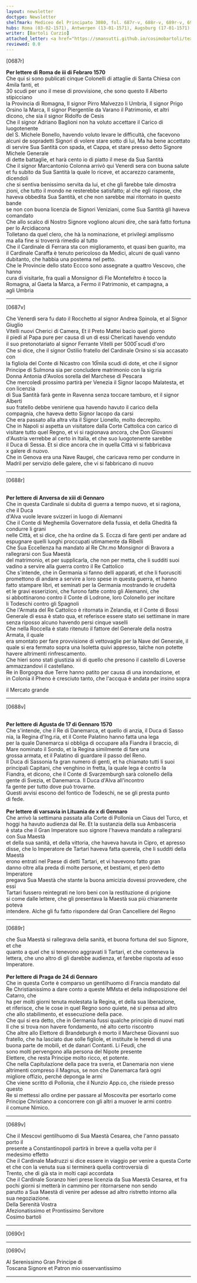 ```yaml
---
layout: newsletter
doctype: Newsletter
shelfmark: Mediceo del Principato 3080, fol. 687r-v, 688r-v, 689r-v, 690r-v
hubs: Roma (03-02-1571), Antwerpen (13-01-1571), Augsburg (17-01-1571), Warszawa (10-01-1571), Praha (24-01-1571)
writer: [Bartoli Curzio]
attached_letter: <a href="https://smansutti.github.io/cosimobartoli/texts/2980_004/">2980_004</a>
reviewed: 0.0
---
```


[0687r]  
  
  
<strong>Per lettere di Roma de iii di Febraro 1570</strong>  
Che qui si sono publicati cinque Colonelli di attaglie di Santa Chiesa con 4mila fanti, et  
30 scudi per uno il mese di provvisione, che sono questo Il Alberto stipicciano  
la Provincia di Romagna, Il signor Pirro Malvezzo li Umbria, Il signor Prigo  
Orsino la Marca, Il signor Piergentile da Varano il Patrimonio, et altri  
dicono, che sia il signor Ridolfo de Cesis  
Che il signor Adriano Baglioni non ha voluto accettare il Carico di luogotenente  
del S. Michele Bonello, havendo voluto levare le difficultà, che facevono  
alcuni de sopradetti Signori di volere stare sotto di lui, Ma ha bene accettato  
di servire Sua Santità con spada, et Cappa, et stare presso detto Signore Michele Generale  
di dette battaglie, et harà cento io di piatto il mese da Sua Santità  
Che il signor Marcantonio Colonna arrivò qui Venerdi sera con buona salute  
et fu subito da Sua Santità la quale lo riceve, et accarezzo caramente, dicendoli  
che si sentiva benissimo servita da lui, et che gli farebbe tale dimostra  
zioni, che tutto il mondo ne resterebbe satisfatto; al che egli rispose, che  
haveva obbedita Sua Santità, et che non sarebbe mai ritornato in questo bande  
se non con buona licenzia de Signori Veniziani, come Sua Santità gli haveva comandato  
Che allo scalco di Nostro Signore vogliono alcuni dire, che sarà fatto fortuna per lo Arcidiacona  
Tolletano da quel clero, che hà la nominazione, et privilegi amplissmo  
ma alla fine si troverrà rimedio al tutto  
Che il Cardinale di Ferrara sta con miglioramento, et quasi ben guarito, ma  
il Cardinale Caraffa è tenuto pericoloso da Medici, alcuni de quali vanno  
dubitanto, che habbia una postema nel petto.  
Che le Provincie dello stato Eccco sono assegnate a quattro Vescovo, che hanno  
cura di visitarle, fra quali a Monsignor di Fle Montefeltro è tocco la  
Romagna, al Gaeta la Marca, a Fermo il Patrimonio, et campagna, a  
agli Umbria  
  
---  

[0687v]  
  
  
Che Venerdì sera fu dato il Rocchetto al signor Andrea Spinola, et al Signor Giuglio  
Vitelli nuovi Cherici di Camera, Et il Preto Mattei bacio quel giorno  
il piedi al Papa pure per causa di un di essi Chericati havendo venduto  
il suo pretonotariato al signor Ferrante Vitelli per 5000̅ scudi d'oro  
Che si dice, che il signor Ostilio fratello del Cardinale Orsino si sia accasato con  
la figliola del Conte di Nicastro con 10̅mila scudi di dote, et che il signor  
Principe di Sulmona sia per concludere matrimonio con la sig:ria  
Donna Antonia d'Avolos sorella del Marchese di Pescara  
Che mercoledì prossimo partirà per Venezia il Signor Iacopo Malatesta, et con licenzia  
di Sua Santità farà gente in Ravenna senza toccare tamburo, et il signor Alberti  
suo fratello debbe veniriene qua havendo havuto il carico della  
compagnia, che haveva detto Signor Iacopo da carsi  
Che era passato alla altra vita il Signor Lionello, molto decrepito.  
Che in Napoli si aspetta un visitatore dalla Corte Cattolica con carico di  
visitare tutto quel Regno, et vi si ragionava ancora, che Don Giovanni  
d'Austria verrebbe al certo in Italia, et che suo luogotenente sarebbe  
il Duca di Sessa. Et si dice ancora che in quella Città vi si fabbricava  
x galere di nuovo.  
Che in Genova era una Nave Raugei, che caricava remo per condurre in  
Madril per servizio delle galere, che vi si fabbricano di nuovo  
  
---  

[0688r]  
  
  
<br/><strong>Per lettere di Anversa de xiii di Gennaro</strong>  
Che in questa Cardinale si dubita di guerra a tempo nuovo, et si ragiona, che il Duca  
d'Alva vuole levare svizzeri in luogo di Alemanni  
Che il Conte di Meghemila Governatore della fussia, et della Ghedità fà condurre li grani  
nelle Città, et si dice, che ha ordine da S. Eccza di fare genti per andare ad  
espugnare quelli luoghi proccupati utimamente da Ribelli  
Che Sua Eccellenza ha mandato al Re Chr.mo Monsignor di Bravora a rallegrarsi con Sua Maestà  
del matrimonio, et per supplicarla, che non per metta, che li sudditi suoi  
vadino a servire alla guerra contro il Re Cattolico  
Che s'intende, che in Germania si fanno delli apparati, et che li fuorusciti  
promettono di andare a servire a loro spese in questa guerra, et hanno  
fatto stampare libri, et seminati per la Germania mostrando le crudeltà  
et le gravi esserizioni, che furono fatte contro gli Alemanni, che  
si abbottinarono contro il Conte di Lodrone, loro Colonello per incitare  
li Todeschi contro gli Spagnoli  
Che l'Armata del Re Cattolico è ritornata in Zelandia, et il Conte di Bossi  
Generale di essa è stato qua, et referisce essere stato sei settimane in mare  
senza riposso alcuno havendo persi cinque vaselli  
Che nella Roccella è stato ritenuto il fattore del Generale della nostra Armata, il quale  
era smontato per fare provvisione di vettovaglie per la Nave del Generale, il  
quale si era fermato sopra una Isoletta quivi appresso, talche non potette  
havere altrimenti rinfrescamento.  
Che hieri sono stati giustizia xii di quello che presono il castello di Loverse  
ammazzandovi il castellano.  
Re in Borgogna due Terre hanno patito per causa di una inondazione, et  
in Colonia il Pheno è cresciuto tanto, che l'accqua è andata per insino sopra  
  
il Mercato grande  
  
---  

[0688v]  
  
  
<br/><strong>Per lettere di Agusta de 17 di Gennaro 1570</strong>  
Che s'intende, che il Re di Danemarca, et quello di anzia, il Duca di Sasso  
nia, la Regina d'Ing.ria, et il Conte Palatino hanno fatta una lega  
per la quale Danemarca si obbliga di occupare alla Fiandra il braccio, di  
Mare nominato il Sondo, et la Regina similmente di fare una  
grossa armata, et il Palatino di guardare il passo del Reno.  
Il Duca di Sassonia fa gran numero di genti, et ha chiamato tutti li suoi  
principali Capitani, che venghino in fretta, la quale lega è contro la  
Fiandra, et dicono, che il Conte di Svarzemburgh sarà colonello della  
gente di Svezia, et Danemarca. Il Duca d'Alva all'incontro  
fa gente per tutto dove può trovarne.  
Questi avvisi escono del fontico de Todeschi, ne se gli presta punto  
di fede.  
<br/><strong>Per lettere di varsavia in Lituania de x di Gennaro</strong>  
Che arrivò la settimana passata alla Corte di Pollonia un Ciaus del Turco, et  
hoggi ha havuto audienza dal Re. Et la sustanzia della sua Ambasceria  
è stata che il Gran Imperatore suo signore l'haveva mandato a rallegrarsi con Sua Maestà  
et della sua sanità, et della vittoria, che haveva havuta in Cipro, et apresso  
disse, che lo Imperatore de Tartari haveva fatta querela, che li sudditi della Maestà  
erono entrati nel Paese di detti Tartari, et vi havevono fatto gran  
danno oltre alla preda di molte persone, et bestiami, et però detto Imperatore  
pregava Sua Maestà che stante la buona amicizia dovessi provvedere, che essi  
Tartari fussero reintegrati ne loro beni con la restituzione di prigione  
si come dalle lettere, che gli presentava la Maestà sua più chiaramente poteva  
intendere. Alche gli fu fatto rispondere dal Gran Cancelliere del Regno  
  
---  

[0689r]  
  
  
che Sua Maestà si rallegrava della sanità, et buona fortuna del suo Signore, et che  
quanto a quel che si tenevono aggravati li Tartari, et che conteneva la  
lettera, che uno altro di gli darebbe audienza, et farebbe risposta ad esso  
Imperatore.  
<br/><strong>Per lettere di Praga de 24 di Gennaro</strong>  
Che in questa Corte è comparso un gentilhuomo di Francia mandato dal  
Re Christianissimo a dare conto a queste MMsta et della indisposizione del Catarro, che  
ha per molti giorni tenuta molestata la Regina, et della sua liberazione,  
et riferisce, che le cose in quel Regno sono quiete, né si pensa ad altro  
che allo stabilimento, et essecuzione della pace.  
Che qui si era detto, che in Germania fussi qualche principio di nuovi mati  
Il che si trova non havere fondamento, né alto certo riscontro  
Che altre allo Elettore di Brandeburgh è morto il Marchese Giovanni suo  
fratello, che ha lasciato due solle figliole, et instituite le heredi di una  
buona parte de mobili, et de danari Contanti. Li Feudi, che  
sono molti pervengono alla persona del Nipote presente  
Elettere, che resta Principe molto ricco, et potente.  
Che nella Capitulazione della pace tra sveria, et Danemaria non viene  
altrimenti compreso il Magnus, se non che Danemarca farà ogni  
migliore offizio, perché deponga le armi  
Che viene scritto di Pollonia, che il Nunzio App.co, che risiede presso questo  
Re si mettessi allo ordine per passare al Moscovita per esortarlo come  
Principe Christiano a concorrere con gli altri a muover le armi contro  
il comune Nimico.  
  
---  

[0689v]  
  
  
Che il Mescovi gentilhuomo di Sua Maestà Cesarea, che l'anno passato porto il  
presente a Constantinopoli partirà in breve a quella volta per il  
medesimo effetto  
Che il Cardinale Madruzzi si dice essere in viaggio per venire a questa Corte  
et che con la venuta sua si terminerà quella controversia di  
Trento, che di già sta in molti capi accordata  
Che il Cardinale Soranzo hieri prese licenzia da Sua Maestà Cesarea, et fra  
pochi giorni si metterà in cammino per ritornarsene non sendo  
parutto a Sua Maestà di venire per adesse ad altro ristretto intorno alla  
sua negoziazione.  
Della Serenità Vostra  
Afezionatissimo et Prontissimo Servitore  
Cosimo bartoli  
  
---  

[0690r]  
  
  
  
---  

[0690v]  
  
  
Al Serenissimo Gran Principe di  
Toscana Signore et Patron mio osservantissimo  
  
---  

